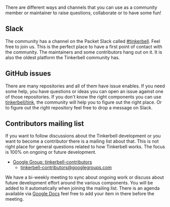 There are different ways and channels that you can use as a community member or
maintainer to raise questions, collaborate or to have some fun!

## Slack

The community has a channel on the Packet Slack called
[#tinkerbell](https://tinkerbell.org/community/slack/). Feel free to join us.
This is the perfect place to have a first point of contact with the community.
The maintainers and some contributors hang out on it. It is also the oldest
platform the Tinkerbell community has.

## GitHub issues

There are many repositories and all of them have issue enables. If you need some
help, you have questions or ideas you can open an issue against one of those
repositories. If you don't know the right components you can use
[tinkerbell/tink](https://github.com/tinkerbell/tink/issues), the community will
help you to figure out the right place. Or to figure out the right repository
feel free to drop a message on Slack.

## Contributors mailing list

If you want to follow discussions about the Tinkerbell development or you want
to become a contributor there is a mailing list about that. This is not right
place for general questions related to how Tinkerbell works. The focus is 100%
on ongoing or future development.

- [Google Group: tinkerbell-contributors](https://groups.google.com/g/tinkerbell-contributors)
    - tinkerbell-contributors@googlegroups.com

We have a bi-weekly meeting to sync about ongoing work or discuss about future
development effort around the various components. You will be added to it
automatically when joining the mailing list. There is an agenda available via
[Google
Docs](https://docs.google.com/document/d/1cEObfvQ9Tdp8zIIIg9O7P5i3CKaSj2t3JTxEufDxwWs/edit#)
feel free to add your item in there before the meeting.
